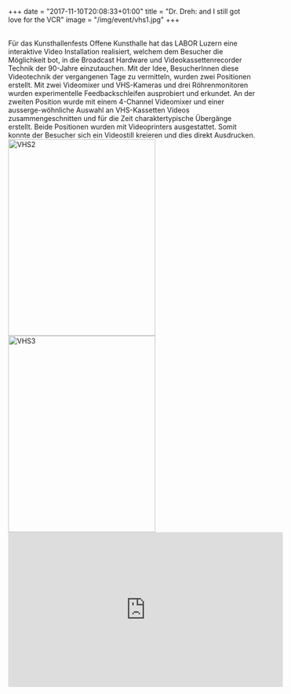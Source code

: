 
+++
date = "2017-11-10T20:08:33+01:00"
title = "Dr. Dreh: and I still got love for the VCR"
image = "/img/event/vhs1.jpg"
+++

<br>
Für das Kunsthallenfests Offene Kunsthalle hat das LABOR Luzern eine interaktive Video Installation realisiert, welchem dem Besucher die Möglichkeit bot, in die Broadcast Hardware und Videokassettenrecorder Technik der 90-Jahre einzutauchen. Mit der Idee,  BesucherInnen diese Videotechnik der vergangenen Tage zu vermitteln, wurden zwei Positionen erstellt. Mit zwei Videomixer und VHS-Kameras und drei Röhrenmonitoren wurden experimentelle Feedbackschleifen ausprobiert und erkundet. An der zweiten Position wurde mit einem 4-Channel Videomixer und einer ausserge-wöhnliche Auswahl an VHS-Kassetten Videos zusammengeschnitten und für die Zeit charaktertypische Übergänge erstellt. Beide Positionen wurden mit Videoprinters ausgestattet. Somit konnte der Besucher sich ein Videostill kreieren und dies direkt Ausdrucken.



<img src="/img/event/vhs2.jpg" alt="VHS2" width="300" height="400"> 

<img src="/img/event/vhs3.jpg" alt="VHS3" width="300" height="400">



<iframe src="https://www.facebook.com/plugins/video.php?href=https%3A%2F%2Fwww.facebook.com%2Flabor.luzern.1%2Fvideos%2F825684577597713%2F&show_text=0&width=560" width="560" height="315" style="border:none;overflow:hidden" scrolling="no" frameborder="0" allowTransparency="true" allowFullScreen="true"></iframe>
